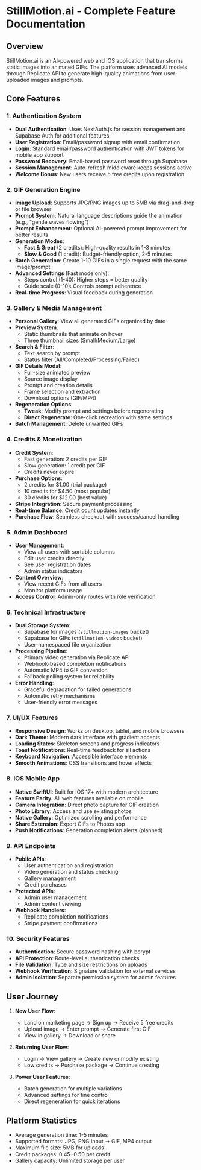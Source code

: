 # StillMotion.ai - Complete Feature Documentation

## Overview
StillMotion.ai is an AI-powered web and iOS application that transforms static images into animated GIFs. The platform uses advanced AI models through Replicate API to generate high-quality animations from user-uploaded images and prompts.

## Core Features

### 1. Authentication System
- **Dual Authentication**: Uses NextAuth.js for session management and Supabase Auth for additional features
- **User Registration**: Email/password signup with email confirmation
- **Login**: Standard email/password authentication with JWT tokens for mobile app support
- **Password Recovery**: Email-based password reset through Supabase
- **Session Management**: Auto-refresh middleware keeps sessions active
- **Welcome Bonus**: New users receive 5 free credits upon registration

### 2. GIF Generation Engine
- **Image Upload**: Supports JPG/PNG images up to 5MB via drag-and-drop or file browser
- **Prompt System**: Natural language descriptions guide the animation (e.g., "gentle waves flowing")
- **Prompt Enhancement**: Optional AI-powered prompt improvement for better results
- **Generation Modes**:
  - **Fast & Great** (2 credits): High-quality results in 1-3 minutes
  - **Slow & Good** (1 credit): Budget-friendly option, 2-5 minutes
- **Batch Generation**: Create 1-10 GIFs in a single request with the same image/prompt
- **Advanced Settings** (Fast mode only):
  - Steps control (1-40): Higher steps = better quality
  - Guide scale (0-10): Controls prompt adherence
- **Real-time Progress**: Visual feedback during generation

### 3. Gallery & Media Management
- **Personal Gallery**: View all generated GIFs organized by date
- **Preview System**: 
  - Static thumbnails that animate on hover
  - Three thumbnail sizes (Small/Medium/Large)
- **Search & Filter**:
  - Text search by prompt
  - Status filter (All/Completed/Processing/Failed)
- **GIF Details Modal**:
  - Full-size animated preview
  - Source image display
  - Prompt and creation details
  - Frame selection and extraction
  - Download options (GIF/MP4)
- **Regeneration Options**:
  - **Tweak**: Modify prompt and settings before regenerating
  - **Direct Regenerate**: One-click recreation with same settings
- **Batch Management**: Delete unwanted GIFs

### 4. Credits & Monetization
- **Credit System**:
  - Fast generation: 2 credits per GIF
  - Slow generation: 1 credit per GIF
  - Credits never expire
- **Purchase Options**:
  - 2 credits for $1.00 (trial package)
  - 10 credits for $4.50 (most popular)
  - 30 credits for $12.00 (best value)
- **Stripe Integration**: Secure payment processing
- **Real-time Balance**: Credit count updates instantly
- **Purchase Flow**: Seamless checkout with success/cancel handling

### 5. Admin Dashboard
- **User Management**:
  - View all users with sortable columns
  - Edit user credits directly
  - See user registration dates
  - Admin status indicators
- **Content Overview**:
  - View recent GIFs from all users
  - Monitor platform usage
- **Access Control**: Admin-only routes with role verification

### 6. Technical Infrastructure
- **Dual Storage System**:
  - Supabase for images (`stillmotion-images` bucket)
  - Supabase for GIFs (`stillmotion-videos` bucket)
  - User-namespaced file organization
- **Processing Pipeline**:
  - Primary video generation via Replicate API
  - Webhook-based completion notifications
  - Automatic MP4 to GIF conversion
  - Fallback polling system for reliability
- **Error Handling**:
  - Graceful degradation for failed generations
  - Automatic retry mechanisms
  - User-friendly error messages

### 7. UI/UX Features
- **Responsive Design**: Works on desktop, tablet, and mobile browsers
- **Dark Theme**: Modern dark interface with gradient accents
- **Loading States**: Skeleton screens and progress indicators
- **Toast Notifications**: Real-time feedback for all actions
- **Keyboard Navigation**: Accessible interface elements
- **Smooth Animations**: CSS transitions and hover effects

### 8. iOS Mobile App
- **Native SwiftUI**: Built for iOS 17+ with modern architecture
- **Feature Parity**: All web features available on mobile
- **Camera Integration**: Direct photo capture for GIF creation
- **Photo Library**: Access and use existing photos
- **Native Gallery**: Optimized scrolling and performance
- **Share Extension**: Export GIFs to Photos app
- **Push Notifications**: Generation completion alerts (planned)

### 9. API Endpoints
- **Public APIs**:
  - User authentication and registration
  - Video generation and status checking
  - Gallery management
  - Credit purchases
- **Protected APIs**:
  - Admin user management
  - Admin content viewing
- **Webhook Handlers**:
  - Replicate completion notifications
  - Stripe payment confirmations

### 10. Security Features
- **Authentication**: Secure password hashing with bcrypt
- **API Protection**: Route-level authentication checks
- **File Validation**: Type and size restrictions on uploads
- **Webhook Verification**: Signature validation for external services
- **Admin Isolation**: Separate permission system for admin features

## User Journey

1. **New User Flow**:
   - Land on marketing page → Sign up → Receive 5 free credits
   - Upload image → Enter prompt → Generate first GIF
   - View in gallery → Download or share

2. **Returning User Flow**:
   - Login → View gallery → Create new or modify existing
   - Low credits → Purchase package → Continue creating

3. **Power User Features**:
   - Batch generation for multiple variations
   - Advanced settings for fine control
   - Direct regeneration for quick iterations

## Platform Statistics
- Average generation time: 1-5 minutes
- Supported formats: JPG, PNG input → GIF, MP4 output
- Maximum file size: 5MB for uploads
- Credit packages: $0.45-$0.50 per credit
- Gallery capacity: Unlimited storage per user